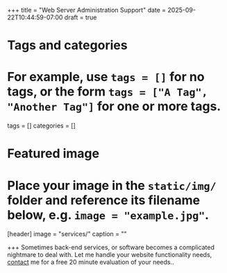 +++
title = "Web Server Administration Support"
date = 2025-09-22T10:44:59-07:00
draft = true

# Tags and categories
# For example, use `tags = []` for no tags, or the form `tags = ["A Tag", "Another Tag"]` for one or more tags.
tags = []
categories = []

# Featured image
# Place your image in the `static/img/` folder and reference its filename below, e.g. `image = "example.jpg"`.
[header]
image = "services/"
caption = ""

+++
Sometimes back-end services, or software becomes a complicated nightmare to deal with. Let me handle your website functionality needs, [contact](#contact) me for a free 20 minute evaluation of your needs..